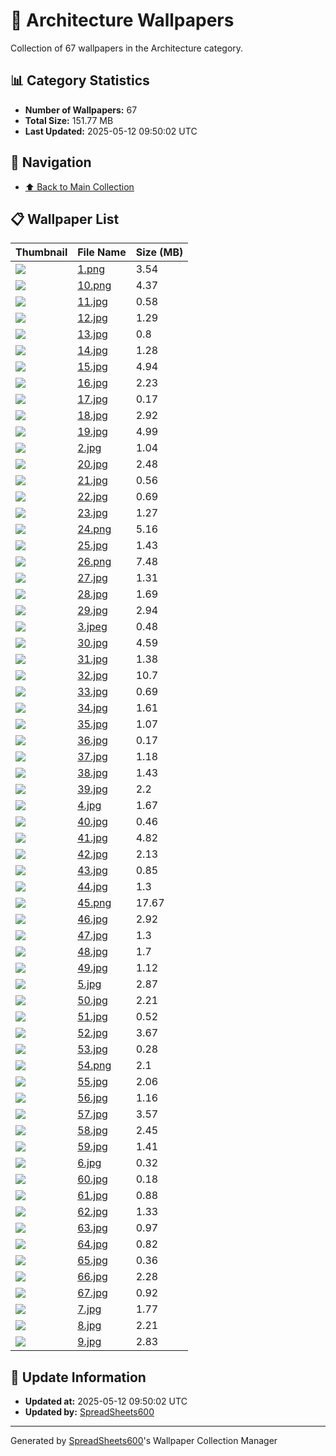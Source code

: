 # 📁 Architecture Wallpapers

Collection of 67 wallpapers in the Architecture category.

## 📊 Category Statistics
- **Number of Wallpapers:** 67
- **Total Size:** 151.77 MB
- **Last Updated:** 2025-05-12 09:50:02 UTC

## 📑 Navigation
- [⬆️ Back to Main Collection](../../README.md)

## 📋 Wallpaper List

| Thumbnail | File Name | Size (MB) |
|-----------|-----------|-----------|
| ![](1.png) | [1.png](1.png) | 3.54 |
| ![](10.png) | [10.png](10.png) | 4.37 |
| ![](11.jpg) | [11.jpg](11.jpg) | 0.58 |
| ![](12.jpg) | [12.jpg](12.jpg) | 1.29 |
| ![](13.jpg) | [13.jpg](13.jpg) | 0.8 |
| ![](14.jpg) | [14.jpg](14.jpg) | 1.28 |
| ![](15.jpg) | [15.jpg](15.jpg) | 4.94 |
| ![](16.jpg) | [16.jpg](16.jpg) | 2.23 |
| ![](17.jpg) | [17.jpg](17.jpg) | 0.17 |
| ![](18.jpg) | [18.jpg](18.jpg) | 2.92 |
| ![](19.jpg) | [19.jpg](19.jpg) | 4.99 |
| ![](2.jpg) | [2.jpg](2.jpg) | 1.04 |
| ![](20.jpg) | [20.jpg](20.jpg) | 2.48 |
| ![](21.jpg) | [21.jpg](21.jpg) | 0.56 |
| ![](22.jpg) | [22.jpg](22.jpg) | 0.69 |
| ![](23.jpg) | [23.jpg](23.jpg) | 1.27 |
| ![](24.png) | [24.png](24.png) | 5.16 |
| ![](25.jpg) | [25.jpg](25.jpg) | 1.43 |
| ![](26.png) | [26.png](26.png) | 7.48 |
| ![](27.jpg) | [27.jpg](27.jpg) | 1.31 |
| ![](28.jpg) | [28.jpg](28.jpg) | 1.69 |
| ![](29.jpg) | [29.jpg](29.jpg) | 2.94 |
| ![](3.jpeg) | [3.jpeg](3.jpeg) | 0.48 |
| ![](30.jpg) | [30.jpg](30.jpg) | 4.59 |
| ![](31.jpg) | [31.jpg](31.jpg) | 1.38 |
| ![](32.jpg) | [32.jpg](32.jpg) | 10.7 |
| ![](33.jpg) | [33.jpg](33.jpg) | 0.69 |
| ![](34.jpg) | [34.jpg](34.jpg) | 1.61 |
| ![](35.jpg) | [35.jpg](35.jpg) | 1.07 |
| ![](36.jpg) | [36.jpg](36.jpg) | 0.17 |
| ![](37.jpg) | [37.jpg](37.jpg) | 1.18 |
| ![](38.jpg) | [38.jpg](38.jpg) | 1.43 |
| ![](39.jpg) | [39.jpg](39.jpg) | 2.2 |
| ![](4.jpg) | [4.jpg](4.jpg) | 1.67 |
| ![](40.jpg) | [40.jpg](40.jpg) | 0.46 |
| ![](41.jpg) | [41.jpg](41.jpg) | 4.82 |
| ![](42.jpg) | [42.jpg](42.jpg) | 2.13 |
| ![](43.jpg) | [43.jpg](43.jpg) | 0.85 |
| ![](44.jpg) | [44.jpg](44.jpg) | 1.3 |
| ![](45.png) | [45.png](45.png) | 17.67 |
| ![](46.jpg) | [46.jpg](46.jpg) | 2.92 |
| ![](47.jpg) | [47.jpg](47.jpg) | 1.3 |
| ![](48.jpg) | [48.jpg](48.jpg) | 1.7 |
| ![](49.jpg) | [49.jpg](49.jpg) | 1.12 |
| ![](5.jpg) | [5.jpg](5.jpg) | 2.87 |
| ![](50.jpg) | [50.jpg](50.jpg) | 2.21 |
| ![](51.jpg) | [51.jpg](51.jpg) | 0.52 |
| ![](52.jpg) | [52.jpg](52.jpg) | 3.67 |
| ![](53.jpg) | [53.jpg](53.jpg) | 0.28 |
| ![](54.png) | [54.png](54.png) | 2.1 |
| ![](55.jpg) | [55.jpg](55.jpg) | 2.06 |
| ![](56.jpg) | [56.jpg](56.jpg) | 1.16 |
| ![](57.jpg) | [57.jpg](57.jpg) | 3.57 |
| ![](58.jpg) | [58.jpg](58.jpg) | 2.45 |
| ![](59.jpg) | [59.jpg](59.jpg) | 1.41 |
| ![](6.jpg) | [6.jpg](6.jpg) | 0.32 |
| ![](60.jpg) | [60.jpg](60.jpg) | 0.18 |
| ![](61.jpg) | [61.jpg](61.jpg) | 0.88 |
| ![](62.jpg) | [62.jpg](62.jpg) | 1.33 |
| ![](63.jpg) | [63.jpg](63.jpg) | 0.97 |
| ![](64.jpg) | [64.jpg](64.jpg) | 0.82 |
| ![](65.jpg) | [65.jpg](65.jpg) | 0.36 |
| ![](66.jpg) | [66.jpg](66.jpg) | 2.28 |
| ![](67.jpg) | [67.jpg](67.jpg) | 0.92 |
| ![](7.jpg) | [7.jpg](7.jpg) | 1.77 |
| ![](8.jpg) | [8.jpg](8.jpg) | 2.21 |
| ![](9.jpg) | [9.jpg](9.jpg) | 2.83 |


## 🔄 Update Information
- **Updated at:** 2025-05-12 09:50:02 UTC
- **Updated by:** [SpreadSheets600](https://github.com/SpreadSheets600)

---
Generated by [SpreadSheets600](https://github.com/SpreadSheets600)'s Wallpaper Collection Manager
